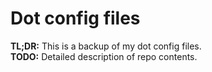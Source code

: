 # Dot config files
**TL;DR:** This is a backup of my dot config files.  
**TODO:** Detailed description of repo contents.   
